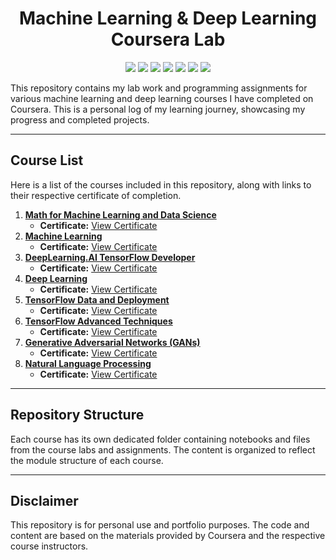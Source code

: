 <h1 align="center">Machine Learning & Deep Learning Coursera Lab</h1>

<p align="center">
  <a href="https://www.python.org" target="_blank"> <img src="https://img.shields.io/badge/Python-3776AB?style=for-the-badge&logo=python&logoColor=white"></a>
  <a href="https://pandas.pydata.org/" target="_blank"> <img src="https://img.shields.io/badge/Pandas-150458?style=for-the-badge&logo=pandas&logoColor=white"></a>
  <a href="https://numpy.org/" target="_blank"> <img src="https://img.shields.io/badge/Numpy-013243?style=for-the-badge&logo=numpy&logoColor=white"></a>
  <a href="https://matplotlib.org/" target="_blank"> <img src="https://img.shields.io/badge/Matplotlib-000000?style=for-the-badge&logo=matplotlib&logoColor=white"></a>
  <a href="https://seaborn.pydata.org/" target="_blank"> <img src="https://img.shields.io/badge/Seaborn-80b6ff?style=for-the-badge&logo=seaborn&logoColor=white"></a>
  <a href="https://www.tensorflow.org/" target="_blank"> <img src="https://img.shields.io/badge/TensorFlow-FF6F00?style=for-the-badge&logo=tensorflow&logoColor=white"></a>
  <a href="https://pytorch.org/" target="_blank"> <img src="https://img.shields.io/badge/PyTorch-EE4C2C?style=for-the-badge&logo=pytorch&logoColor=white"></a>
</p>

This repository contains my lab work and programming assignments for various machine learning and deep learning courses I have completed on Coursera. This is a personal log of my learning journey, showcasing my progress and completed projects.

---

## Course List

Here is a list of the courses included in this repository, along with links to their respective certificate of completion.

1.  **[Math for Machine Learning and Data Science](https://www.coursera.org/specializations/mathematics-for-machine-learning-and-data-science)**
    * **Certificate:** [View Certificate](https://www.coursera.org/account/accomplishments/specialization/7D3D51B4NP33)
2.  **[Machine Learning](https://www.coursera.org/specializations/machine-learning-introduction)**
    * **Certificate:** [View Certificate](https://www.coursera.org/account/accomplishments/specialization/4EKN51X2UW2O)
3.  **[DeepLearning.AI TensorFlow Developer](https://www.coursera.org/professional-certificates/tensorflow-in-practice)**
    * **Certificate:** [View Certificate](https://www.coursera.org/account/accomplishments/professional-cert/6S460IRP6Q7J)
4.  **[Deep Learning](https://www.coursera.org/specializations/deep-learning)**
    * **Certificate:** [View Certificate](https://www.coursera.org/account/accomplishments/specialization/U13JJ27Q1NVQ)
5.  **[TensorFlow Data and Deployment](https://www.coursera.org/specializations/tensorflow-data-and-deployment)**
    * **Certificate:** [View Certificate](https://www.coursera.org/account/accomplishments/specialization/DHK39DIPPEF9)
6.  **[TensorFlow Advanced Techniques](https://www.coursera.org/specializations/tensorflow-advanced-techniques)**
    * **Certificate:** [View Certificate](https://www.coursera.org/account/accomplishments/specialization/ZTCC1BAE1RHP)
7.  **[Generative Adversarial Networks (GANs)](https://www.coursera.org/specializations/generative-adversarial-networks-gans)**
    * **Certificate:** [View Certificate](https://www.coursera.org/account/accomplishments/specialization/AX4TW1YMY1VK)
8.  **[Natural Language Processing](https://www.coursera.org/specializations/natural-language-processing)**
    * **Certificate:** [View Certificate](https://www.coursera.org/account/accomplishments/specialization/CB4C5ZMWLILQ)

---

## Repository Structure

Each course has its own dedicated folder containing notebooks and files from the course labs and assignments. The content is organized to reflect the module structure of each course.

---

## Disclaimer

This repository is for personal use and portfolio purposes. The code and content are based on the materials provided by Coursera and the respective course instructors.
